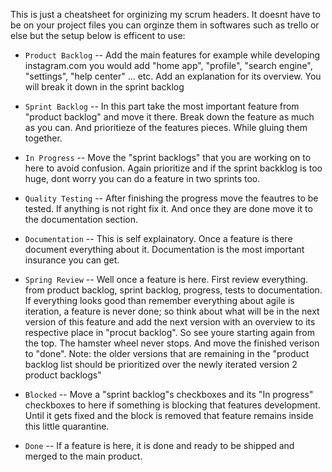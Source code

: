 This is just a cheatsheet for orginizing my scrum headers.
It doesnt have to be on your project files you can orginze
them in softwares such as trello or else but the setup
below is efficent to use:

- `Product Backlog` -- Add the main features for example while developing instagram.com you would add "home app", "profile", "search engine", "settings", "help center" ...  etc. Add an explanation for its overview. You will break it down in the sprint backlog

- `Sprint Backlog` -- In this part take the most important feature from "product backlog" and move it there. Break down the feature as much as you can. And prioritieze of the features pieces. While gluing them together. 

- `In Progress` -- Move the "sprint backlogs" that you are working on to here to avoid confusion. Again prioritize and if the sprint backklog is too huge, dont worry you can do a feature in two sprints too.

- `Quality Testing` -- After finishing the progress move the feautres to be tested. If anything is not right fix it. And once they are done move it to the documentation section.

- `Documentation` -- This is self explainatory. Once a feature is there document everything about it. Documentation is the most important insurance you can get.

- `Spring Review` -- Well once a feature is here. First review everything. from product backlog, sprint backlog, progress, tests to documentation. If everything looks good than remember everything about agile is iteration, a feature is never done; so think about what will be in the next version of this feature and add the next version with an overview to its respective place in "procut backlog". So see youre starting again from the top. The hamster wheel never stops. And move the finished verison to "done". Note: the older versions that are remaining in the "product backlog list should be prioritized over the newly iterated version 2 product backlogs"

- `Blocked` -- Move a "sprint backlog"s checkboxes and its "In progress" checkboxes to here if something is blocking that features development. Until it gets fixed and the block is removed that feature remains inside this little quarantine.

- `Done` -- If a feature is here, it is done and ready to be shipped and merged to the main product.